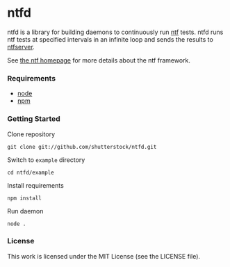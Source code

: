 ntfd
====

ntfd is a library for building daemons to continuously run
[ntf](https://github.com/shutterstock/ntf) tests.  ntfd runs ntf tests at
specified intervals in an infinite loop and sends the results to
[ntfserver](https://github.com/shutterstock/ntfserver).

See [the ntf homepage](http://code.shutterstock.com/ntf/) for more details about
the ntf framework.

### Requirements

  * [node](http://nodejs.org/)
  * [npm](http://npmjs.org/)

### Getting Started

Clone repository

    git clone git://github.com/shutterstock/ntfd.git

Switch to `example` directory

    cd ntfd/example

Install requirements

    npm install

Run daemon

    node .

### License

This work is licensed under the MIT License (see the LICENSE file).
